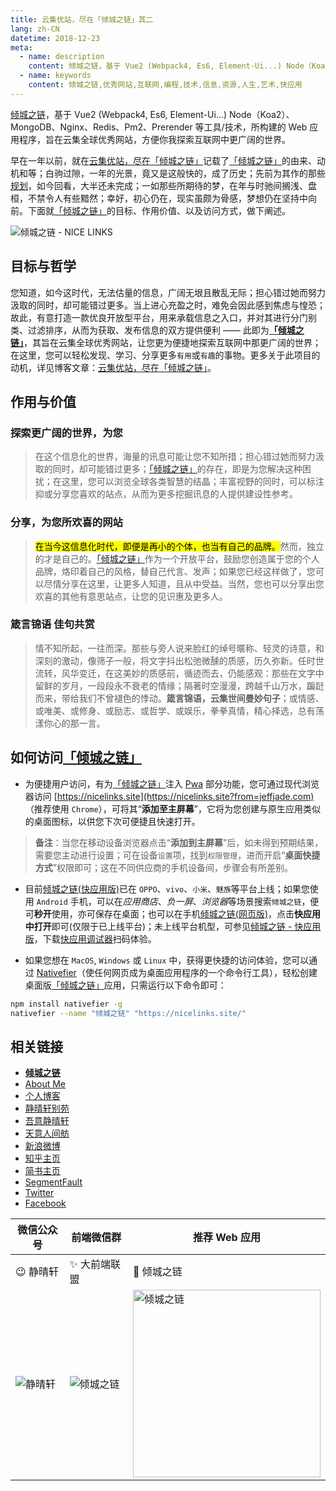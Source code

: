 ```yaml
---
title: 云集优站，尽在「倾城之链」其二
lang: zh-CN
datetime: 2018-12-23
meta:
  - name: description
    content: 倾城之链，基于 Vue2 (Webpack4, Es6, Element-Ui...) Node（Koa2）、MongoDB、Nginx、Redis、Pm2、Prerender 等工具/技术，所构建的 Web 应用程序，旨在云集全球优秀网站，方便你我探索互联网中更广阔的世界。
  - name: keywords
    content: 倾城之链,优秀网站,互联网,编程,技术,信息,资源,人生,艺术,快应用
---
```


<!-- more -->

[倾城之链](http://nicelinks.site?from=jeffjade.com)，基于 Vue2 (Webpack4, Es6, Element-Ui...) Node（Koa2）、MongoDB、Nginx、Redis、Pm2、Prerender 等工具/技术，所构建的 Web 应用程序，旨在云集全球优秀网站，方便你我探索互联网中更广阔的世界。

早在一年以前，就在[云集优站，尽在「倾城之链」](https://www.jeffjade.com/2017/12/31/136-talk-about-nicelinks-site/#)记载了[「倾城之链」](https://nicelinks.site?from=jeffjade.com)的由来、动机和等；白驹过隙，一年的光景，竟又是这般快的，成了历史；先前为其作的那些[规划](https://github.com/nicejade/nicelinks-vue-client/issues)，如今回看，大半还未完成；一如那些所期待的梦，在年与时驰间搁浅、盘桓，不禁令人有些黯然；幸好，初心仍在，现实虽颇为骨感，梦想仍在坚持中向前。下面就[「倾城之链」](https://nicelinks.site?from=jeffjade.com)的目标、作用价值、以及访问方式，做下阐述。

![倾城之链 - NICE LINKS](https://image.nicelinks.site/nicelinks-181223.png)

## 目标与哲学

您知道，如今这时代，无法估量的信息，广阔无垠且散乱无际；担心错过她而努力汲取的同时，却可能错过更多。当上进心充盈之时，难免会因此感到焦虑与惶恐；故此，有意打造一款优良开放型平台，用来承载信息之入口，并对其进行分门别类、过滤排序，从而为获取、发布信息的双方提供便利 —— 此即为[**「倾城之链」**](https://nicelinks.site?from=jeffjade.com)，其旨在云集全球优秀网站，让您更为便捷地探索互联网中那更广阔的世界；在这里，您可以轻松发现、学习、分享更多`有用`或`有趣`的事物。更多关于此项目的动机，详见博客文章：[云集优站，尽在「倾城之链」](https://jeffjade.com/2017/12/31/136-talk-about-nicelinks-site/)。

## 作用与价值

### 探索更广阔的世界，为您

> 在这个信息化的世界，海量的讯息可能让您不知所措；担心错过她而努力汲取的同时，却可能错过更多；[「倾城之链」](https://nicelinks.site?from=jeffjade.com)的存在，即是为您解决这种困扰；在这里，您可以浏览全球各类智慧的结晶；丰富视野的同时，可以标注抑或分享您喜欢的站点，从而为更多挖掘讯息的人提供建设性参考。

### 分享，为您所欢喜的网站

> <mark>在当今这信息化时代，即便是再小的个体，也当有自己的品牌。</mark>然而，独立的才是自己的。[「倾城之链」](https://nicelinks.site?from=jeffjade.com)作为一个开放平台，鼓励您创造属于您的个人品牌，烙印着自己的风格，替自己代言、发声；如果您已经这样做了，您可以尽情分享在这里，让更多人知道，且从中受益。当然，您也可以分享出您欢喜的其他有意思站点，让您的见识惠及更多人。

### 箴言锦语 佳句共赏

> 情不知所起，一往而深。那些与旁人说来脸红的绰号暱称、轻灵的诗意，和深刻的激动，像筛子一般，将文字抖出松弛微醺的质感，历久弥新。任时世流转，风华变迁，在这美妙的质感前，循迹而去，仍能感观：那些在文字中留鲜的岁月，一段段永不衰老的情缘；隔著时空漫漫，跨越千山万水，蹁跹而来，带给我们不曾褪色的悸动。**箴言锦语，云集世间曼妙句子**；或情感、或唯美、或修身、或励志、或哲学、或娱乐，拳拳真情，精心择选，总有荡漾你心的那一言。

## 如何访问[「倾城之链」](https://nicelinks.site?from=jeffjade.com)

- 为便捷用户访问，有为[「倾城之链」](https://nicelinks.site?from=jeffjade.com)注入 [Pwa](https://github.com/nicejade/nice-front-end-tutorial/blob/master/tutorial/pwa-tutorial.md) 部分功能，您可通过现代浏览器访问 [https://nicelinks.site](https://nicelinks.site?from=jeffjade.com) （推荐使用 `Chrome`），可将其“**添加至主屏幕**”，它将为您创建与原生应用类似的桌面图标，以供您下次可便捷且快速打开。

> **备注**：当您在移动设备浏览器点击“**添加到主屏幕**”后，如未得到预期结果，需要您主动进行设置；可在设备`设置`项，找到`权限管理`，进而开启“**桌面快捷方式**”权限即可；这在不同供应商的手机设备间，步骤会有所差别。

- 目前[倾城之链(快应用版)](https://github.com/nicejade/nicelinks-quick-app)已在 `OPPO`、`vivo`、`小米`、`魅族`等平台上线；如果您使用 `Android` 手机，可以在*应用商店*、_负一屏_、*浏览器*等场景搜索`倾城之链`，便可**秒开**使用，亦可保存在桌面；也可以在手机[倾城之链(网页版)](https://nicelinks.site?from=jeffjade.com)，点击**快应用中打开**即可(仅限于已上线平台)；未上线平台机型，可参见[倾城之链 - 快应用版](https://github.com/nicejade/nicelinks-quick-app#倾城之链快应用版)，下载[快应用调试器](https://github.com/nicejade/awesome-quickapp#调试器下载)扫码体验。

- 如果您想在 `MacOS`, `Windows` 或 `Linux` 中，获得更快捷的访问体验，您可以通过 [Nativefier](https://github.com/jiahaog/nativefier)（使任何网页成为桌面应用程序的一个命令行工具），轻松创建桌面版[「倾城之链」](https://nicelinks.site?from=jeffjade.com)应用，只需运行以下命令即可：

```bash
npm install nativefier -g
nativefier --name "倾城之链" "https://nicelinks.site/"
```

## 相关链接

- [**倾城之链**](https://nicelinks.site?from=jeffjade.com)
- [About Me](https://about.me/nicejade?from=github)
- [个人博客](https://jeffjade.com/nicelinks?from=github)
- [静晴轩别苑](https://nice.lovejade.cn/?from=github)
- [吾意静晴轩](https://docz.lovejade.cn/?from=github)
- [天意人间舫](https://blog.lovejade.cn/?from=github)
- [新浪微博](https://weibo.com/jeffjade?from=github)
- [知乎主页](https://www.zhihu.com/people/yang-qiong-pu/)
- [简书主页](https://www.jianshu.com/u/9aae3d8f4c3d)
- [SegmentFault](https://segmentfault.com/u/jeffjade)
- [Twitter](https://twitter.com/nicejadeyang)
- [Facebook](https://www.facebook.com/yang.gang.jade)

| 微信公众号                                             | 前端微信群                                                       | 推荐 Web 应用                                                                              |
| ------------------------------------------------------ | ---------------------------------------------------------------- | ------------------------------------------------------------------------------------------ |
| 😉 静晴轩                                              | ✨ 大前端联盟                                                    | 🎉 倾城之链                                                                                |
| ![静晴轩](https://image.nicelinks.site/qrcode_jqx.jpg) | ![倾城之链](https://image.nicelinks.site/wqycx-weixin.png?ver=1) | <img src="https://image.nicelinks.site/nice-links.png" width="300px" alt="倾城之链"></img> |
